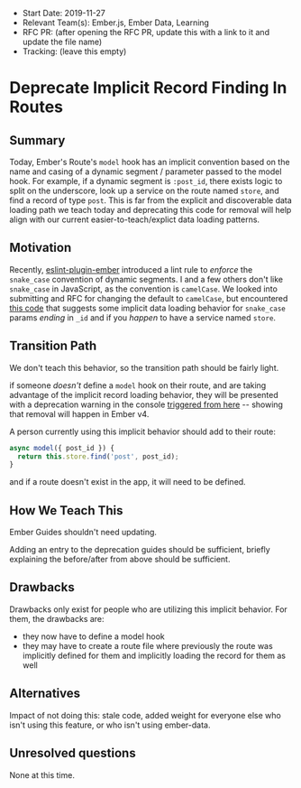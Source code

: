 - Start Date: 2019-11-27
- Relevant Team(s): Ember.js, Ember Data, Learning
- RFC PR: (after opening the RFC PR, update this with a link to it and update the file name)
- Tracking: (leave this empty)

# Deprecate Implicit Record Finding In Routes

## Summary

Today, Ember's Route's `model` hook has an implicit convention based on the name and casing of a dynamic segment / parameter passed to the model hook. 
For example, if a dynamic segment is `:post_id`, there exists logic to split on the underscore, look up a service on the route named `store`, and find a record of type `post`.  This is far from the explicit and discoverable data loading path we teach today and deprecating this code for removal will help align with our current easier-to-teach/explict data loading patterns.

## Motivation

Recently, [eslint-plugin-ember](https://github.com/ember-cli/eslint-plugin-ember/issues/410) introduced a lint rule to _enforce_ the `snake_case` convention of dynamic segments. I and a few others don't like `snake_case` in JavaScript, as the convention is `camelCase`. We looked into submitting and RFC for changing the default to `camelCase`, but encountered [this code](https://github.com/emberjs/ember.js/blob/b4456779d0f5f5b99da853c4e1f0688ce96cc27c/packages/%40ember/-internals/routing/lib/system/route.ts#L1167-L1186) that suggests some implicit data loading behavior for `snake_case` params _ending_ in `_id` and if you _happen_ to have a service named `store`.

## Transition Path

We don't teach this behavior, so the transition path should be fairly light.

if someone _doesn't_ define a `model` hook on their route, and are taking advantage of the implicit record loading behavior, they will be presented with a deprecation warning in the console [triggered from here](https://github.com/emberjs/ember.js/blob/b4456779d0f5f5b99da853c4e1f0688ce96cc27c/packages/%40ember/-internals/routing/lib/system/route.ts#L1209) -- showing that removal will happen in Ember v4.

A person currently using this implicit behavior should add to their route:

```ts
async model({ post_id }) {
  return this.store.find('post', post_id);
}
```

and if a route doesn't exist in the app, it will need to be defined.

## How We Teach This

Ember Guides shouldn't need updating.

Adding an entry to the deprecation guides should be sufficient, briefly explaining the before/after from above should be sufficient.

## Drawbacks

Drawbacks only exist for people who are utilizing this implicit behavior. For them, the drawbacks are:
 - they now have to define a model hook
 - they may have to create a route file where previously the route was implicitly defined for them and implicitly loading the record for them as well

## Alternatives

Impact of not doing this: stale code, added weight for everyone else who isn't using this feature, or who isn't using ember-data.

## Unresolved questions

None at this time.